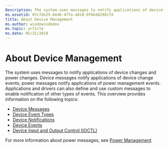 ```yaml
---
Description: The system uses messages to notify applications of device changes and power changes.
ms.assetid: 07cfde25-6e46-47fa-a810-0f6b482981fd
title: About Device Management
ms.author: windowssdkdev
ms.topic: article
ms.date: 05/31/2018
---
```


# About Device Management

The system uses messages to notify applications of device changes and power changes. Device messages notify applications of device change events; power messages notify applications of power management events. Applications and drivers can also define and use custom messages to enable notification of other types of events. This overview provides information on the following topics:

-   [Device Messages](device-messages.md)
-   [Device Event Types](device-event-types.md)
-   [Device Notifications](device-notifications.md)
-   [Device Events](device-events.md)
-   [Device Input and Output Control (IOCTL)](device-input-and-output-control-ioctl-.md)

For more information about power messages, see [Power Management](https://msdn.microsoft.com/library/windows/desktop/bb968807).

 

 



